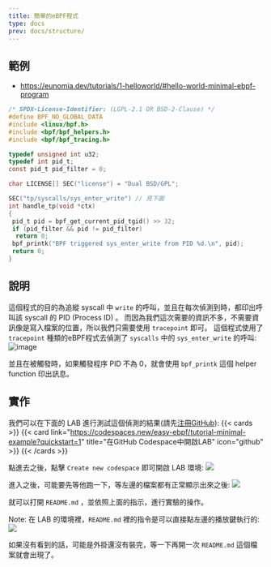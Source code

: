```yaml
---
title: 簡單的eBPF程式
type: docs
prev: docs/structure/
---
```


## 範例
- https://eunomia.dev/tutorials/1-helloworld/#hello-world-minimal-ebpf-program
```c
/* SPDX-License-Identifier: (LGPL-2.1 OR BSD-2-Clause) */
#define BPF_NO_GLOBAL_DATA
#include <linux/bpf.h>
#include <bpf/bpf_helpers.h>
#include <bpf/bpf_tracing.h>

typedef unsigned int u32;
typedef int pid_t;
const pid_t pid_filter = 0;

char LICENSE[] SEC("license") = "Dual BSD/GPL";

SEC("tp/syscalls/sys_enter_write") // 見下圖
int handle_tp(void *ctx)
{
 pid_t pid = bpf_get_current_pid_tgid() >> 32;
 if (pid_filter && pid != pid_filter)
  return 0;
 bpf_printk("BPF triggered sys_enter_write from PID %d.\n", pid);
 return 0;
}
```

## 說明
這個程式的目的為追縱 syscall 中 `write` 的呼叫，並且在每次偵測到時，都印出呼叫該 syscall 的 PID (Process ID) 。
而因為我們這次需要的資訊不多，不需要資訊像是寫入檔案的位置，所以我們只需要使用 `tracepoint` 即可。
這個程式使用了 `tracepoint` 種類的eBPF程式去偵測了 `syscalls` 中的 `sys_enter_write` 的呼叫:
![image](https://github.com/user-attachments/assets/6e22759d-702e-4fb4-8d20-787a8275e3f4)


並且在被觸發時，如果觸發程序 PID 不為 0，就會使用 `bpf_printk` 這個 helper function 印出訊息。


## 實作
我們可以在下面的 LAB 進行測試這個偵測的結果(請先[注冊GitHub](https://github.com/join)):
{{< cards >}}
  {{< card link="https://codespaces.new/easy-ebpf/tutorial-minimal-example?quickstart=1" title="在GitHub Codespace中開啟LAB" icon="github" >}}
{{< /cards >}}

點進去之後，點擊 `Create new codespace` 即可開啟 LAB 環境:
![](https://github.com/user-attachments/assets/7742f70d-2cac-43ea-b364-0306ece1c9ea)

進入之後，可能要先等他跑一下，等左邊的檔案都有正常顯示出來之後:
![](https://github.com/user-attachments/assets/5f62db35-c9e4-4684-a5a8-8db6d68abf4b)

就可以打開 `README.md` ，並依照上面的指示，進行實驗的操作。

Note: 在 LAB 的環境裡，`README.md` 裡的指令是可以直接點左邊的播放鍵執行的:
![](https://github.com/user-attachments/assets/f43dc45c-53be-40eb-9fe6-a8cd75bbf6ae)

如果沒有看到的話，可能是外掛還沒有裝完，等一下再開一次 `README.md` 這個檔案就會出現了。
